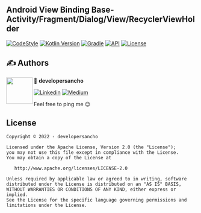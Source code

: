 ## Android View Binding Base-Activity/Fragment/Dialog/View/RecyclerViewHolder

[![CodeStyle](https://img.shields.io/badge/code%20style-%E2%9D%A4-FF4081.svg)](https://ktlint.github.io/)
[![Kotlin Version](https://img.shields.io/badge/kotlin-1.6.10-blue.svg)](http://kotlinlang.org/)
[![Gradle](https://img.shields.io/badge/gradle-7.3.1-blue.svg)](https://lv.binarybabel.org/catalog/gradle/latest)
[![API](https://img.shields.io/badge/API-23%2B-blue.svg?style=flat)](https://android-arsenal.com/api?level=23)
[![License](https://img.shields.io/badge/License-Apache%202.0-lightgrey.svg)](http://www.apache.org/licenses/LICENSE-2.0)

## ✍️ Authors

<a href="https://www.linkedin.com/in/mesut-g-33b41030" target="_blank">
  <img src="https://avatars.githubusercontent.com/u/30066734?v=4" width="70" align="left">
</a>

👤 **developersancho**

[![Linkedin](https://img.shields.io/badge/-linkedin-grey?logo=linkedin)](https://www.linkedin.com/in/mesut-g-33b41030/)
[![Medium](https://img.shields.io/badge/-medium-grey?logo=medium)](https://medium.com/@developersanchez)

Feel free to ping me 😉

## License

```license
Copyright © 2022 - developersancho

Licensed under the Apache License, Version 2.0 (the "License");
you may not use this file except in compliance with the License.
You may obtain a copy of the License at

   http://www.apache.org/licenses/LICENSE-2.0

Unless required by applicable law or agreed to in writing, software
distributed under the License is distributed on an "AS IS" BASIS,
WITHOUT WARRANTIES OR CONDITIONS OF ANY KIND, either express or implied.
See the License for the specific language governing permissions and
limitations under the License.
```